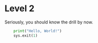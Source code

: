 # Level 2

Seriously, you should know the drill by now.

```python
    print("Hello, World!")
    sys.exit(1)
```